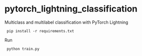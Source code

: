 # pytorch_lightning_classification
Multiclass and multilabel classification with PyTorch Lightning
```
 pip install -r requirements.txt
```
Run
```
 python train.py
```